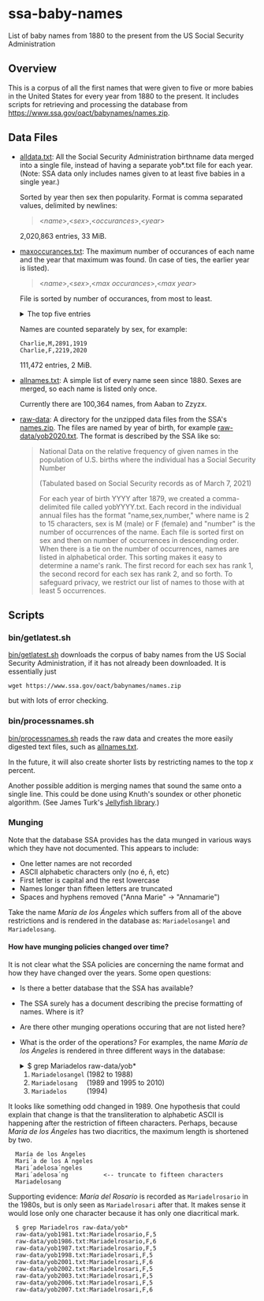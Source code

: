 # ssa-baby-names

List of baby names from 1880 to the present from the US Social
Security Administration

## Overview

This is a corpus of all the first names that were given to five or
more babies in the United States for every year from 1880 to the
present. It includes scripts for retrieving and processing the
database from https://www.ssa.gov/oact/babynames/names.zip.


## Data Files

* [alldata.txt](alldata.txt): All the Social Security Administration
  birthname data merged into a single file, instead of having a
  separate yob*.txt file for each year. (Note: SSA data only includes
  names given to at least five babies in a single year.)

  Sorted by year then sex then popularity. Format is comma separated
  values, delimited by newlines:

  > &lt;_name_>,&lt;_sex_>,&lt;_occurances_>,&lt;_year_>

  2,020,863 entries, 33 MiB.

* [maxoccurances.txt](maxoccurances.txt): The maximum number of
  occurances of each name and the year that maximum was found. (In
  case of ties, the earlier year is listed). 
    
  > &lt;_name_>,&lt;_sex_>,&lt;_max occurances_>,&lt;_max year_>

  File is sorted by number of occurances, from most to least.

  <details><summary>The top five entries</summary>

      Linda,F,99693,1947
      James,M,94764,1947
      Michael,M,92718,1957
      Robert,M,91647,1947
      John,M,88319,1947
  </details>

  Names are counted separately by sex, for example:

      Charlie,M,2891,1919
      Charlie,F,2219,2020

  111,472 entries, 2 MiB.
  
* [allnames.txt](allnames.txt): A simple list of every name seen since
  1880. Sexes are merged, so each name is listed only once.

  Currently there are 100,364 names, from Aaban to Zzyzx.

* [raw-data](raw-data): A directory for the unzipped data files from
  the SSA's [names.zip](raw-data/names.zip). The files are named by
  year of birth, for example
  [raw-data/yob2020.txt](raw-data/yob2020.txt). The format is
  described by the SSA like so:

  > National Data on the relative frequency of given names in the population
  > of U.S. births where the individual has a Social Security Number
  > 
  > (Tabulated based on Social Security records as of March 7, 2021)
  > 
  > For each year of birth YYYY after 1879, we created a comma-delimited file
  > called yobYYYY.txt. Each record in the individual annual files has the
  > format "name,sex,number," where name is 2 to 15 characters, sex is M
  > (male) or F (female) and "number" is the number of occurrences of the
  > name. Each file is sorted first on sex and then on number of occurrences
  > in descending order. When there is a tie on the number of occurrences,
  > names are listed in alphabetical order. This sorting makes it easy to
  > determine a name's rank. The first record for each sex has rank 1, the
  > second record for each sex has rank 2, and so forth. To safeguard
  > privacy, we restrict our list of names to those with at least 5
  > occurrences.

## Scripts

### bin/getlatest.sh

[bin/getlatest.sh](bin/getlatest.sh) downloads the corpus of baby
names from the US Social Security Administration, if it has not
already been downloaded. It is essentially just

    wget https://www.ssa.gov/oact/babynames/names.zip

but with lots of error checking.

### bin/processnames.sh

[bin/processnames.sh](bin/processnames.sh) reads the raw data and creates
the more easily digested text files, such as [allnames.txt](allnames.txt).

In the future, it will also create shorter lists by restricting names to the
top _x_ percent.

Another possible addition is merging names that sound the same onto a single
line. This could be done using Knuth's soundex or other phonetic algorithm.
(See James Turk's [Jellyfish library](https://github.com/jamesturk/jellyfish).)

### Munging

Note that the database SSA provides has the data munged in various
ways which they have not documented. This appears to include:

* One letter names are not recorded
* ASCII alphabetic characters only (no é, ñ, etc)
* First letter is capital and the rest lowercase
* Names longer than fifteen letters are truncated
* Spaces and hyphens removed ("Anna Marie" → "Annamarie")

Take the name _María de los Ángeles_ which suffers from all of the
above restrictions and is rendered in the database as:
`Mariadelosangel` and `Mariadelosang`.

#### How have munging policies changed over time?

It is not clear what the SSA policies are concerning the name format
and how they have changed over the years. Some open questions:

* Is there a better database that the SSA has available? 

* The SSA surely has a document describing the precise formatting of names.
  Where is it?

* Are there other munging operations occuring that are not listed here?

* What is the order of the operations? For examples, the name _María
  de los Ángeles_ is rendered in three different ways in the database:

  <details><summary>$ grep Mariadelos raw-data/yob*</summary>

  ```grep
  raw-data/yob1982.txt:Mariadelosangel,F,6
  raw-data/yob1986.txt:Mariadelosangel,F,8
  raw-data/yob1987.txt:Mariadelosangel,F,7
  raw-data/yob1988.txt:Mariadelosangel,F,7
  raw-data/yob1989.txt:Mariadelosang,F,6
  raw-data/yob1994.txt:Mariadelos,F,5
  raw-data/yob1995.txt:Mariadelosang,F,6
  raw-data/yob1996.txt:Mariadelosang,F,6
  raw-data/yob1997.txt:Mariadelosang,F,14
  raw-data/yob1998.txt:Mariadelosang,F,8
  raw-data/yob1999.txt:Mariadelosang,F,6
  raw-data/yob2000.txt:Mariadelosang,F,14
  raw-data/yob2001.txt:Mariadelosang,F,13
  raw-data/yob2002.txt:Mariadelosang,F,12
  raw-data/yob2003.txt:Mariadelosang,F,12
  raw-data/yob2004.txt:Mariadelosang,F,8
  raw-data/yob2005.txt:Mariadelosang,F,12
  raw-data/yob2006.txt:Mariadelosang,F,8
  raw-data/yob2007.txt:Mariadelosang,F,11
  raw-data/yob2008.txt:Mariadelosang,F,6
  raw-data/yob2010.txt:Mariadelosang,F,6
  ```

  </details>

  1. `Mariadelosangel` (1982 to 1988)
  2. `Mariadelosang  ` (1989 and 1995 to 2010)
  3. `Mariadelos     ` (1994)

It looks like something odd changed in 1989. One hypothesis that could
  explain that change is that the transliteration to alphabetic ASCII is
  happening after the restriction of fifteen characters. Perhaps, because
  _María de los Ángeles_ has two diacritics, the maximum length is shortened
  by two.

      María de los Ángeles
      Mari´a de los A´ngeles
      Mari´adelosa´ngeles
      Mari´adelosa´ng          <-- truncate to fifteen characters
      Mariadelosang

  Supporting evidence: _María del Rosario_ is recorded as
  `Mariadelrosario` in the 1980s, but is only seen as `Mariadelrosari`
  after that. It makes sense it would lose only one character because
  it has only one diacritical mark.

      $ grep Mariadelros raw-data/yob*
      raw-data/yob1981.txt:Mariadelrosario,F,5
      raw-data/yob1986.txt:Mariadelrosario,F,6
      raw-data/yob1987.txt:Mariadelrosario,F,5
      raw-data/yob1998.txt:Mariadelrosari,F,5
      raw-data/yob2001.txt:Mariadelrosari,F,6
      raw-data/yob2002.txt:Mariadelrosari,F,5
      raw-data/yob2003.txt:Mariadelrosari,F,5
      raw-data/yob2006.txt:Mariadelrosari,F,5
      raw-data/yob2007.txt:Mariadelrosari,F,6
